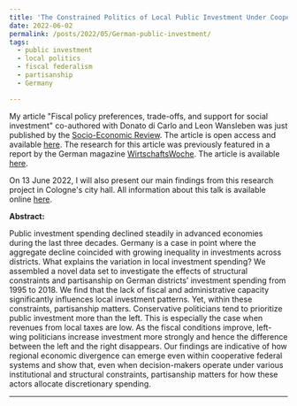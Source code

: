 ```yaml
---
title: 'The Constrained Politics of Local Public Investment Under Cooperative Federalism'
date: 2022-06-02
permalink: /posts/2022/05/German-public-investment/
tags:
  - public investment
  - local politics
  - fiscal federalism
  - partisanship
  - Germany

---
```


My article "Fiscal policy preferences, trade-offs, and support for social investment" co-authored with Donato di Carlo and Leon Wansleben was just published by the [Socio-Economic Review](https://academic.oup.com/ser/). The article is open access and available [here](https://doi.org/10.1093/ser/mwac026). The research for this article was previously featured in a report by the German magazine [WirtschaftsWoche](https://www.wiwo.de/). The article is available [here](https://www.wiwo.de/technologie/digitalisierung-der-wirtschaft/investitionssummen-aller-401-kreise-wo-sich-der-investitionsstau-seit-der-wiedervereinigung-am-meisten-verschaerft-hat-/27619494.html). 

On 13 June 2022, I will also present our main findings from this research project in Cologne's city hall. All information about this talk is available online [here](https://koelner-wissenschaftsrunde.de/oeffentliche-finanzen-was-hemmt-lokale-investitionen/).

**Abstract:**

Public investment spending declined steadily in advanced economies during the last three decades. Germany is a case in point where the aggregate decline coincided with growing inequality in investments across districts. What explains the variation in local investment spending? We assembled a novel data set to investigate the effects of structural constraints and partisanship on German districts’ investment spending from 1995 to 2018. We find that the lack of fiscal and administrative capacity significantly influences local investment patterns. Yet, within these constraints, partisanship matters. Conservative politicians tend to prioritize public investment more than the left. This is especially the case when revenues from local taxes are low. As the fiscal conditions improve, left-wing politicians increase investment more strongly and hence the difference between the left and the right disappears. Our findings are indicative of how regional economic divergence can emerge even within cooperative federal systems and show that, even when decision-makers operate under various institutional and structural constraints, partisanship matters for how these actors allocate discretionary spending.

------
